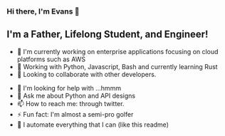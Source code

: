 ### Hi there, I'm Evans 👋

<!--
**evansa/evansa** is a ✨ _special_ ✨ repository because its `README.md` (this file) appears on your GitHub profile.
-->

## I'm a Father, Lifelong Student, and Engineer!

- 🔭 I'm currently working on enterprise applications focusing on cloud platforms such as AWS
- 🌱 Working with Python, Javascript, Bash and currently learning Rust
- 👯 Looking to collaborate with other developers.
<!-- 👯 I'm looking to collaborate on ...-->
- 🤔 I'm looking for help with ...hmmm
- 💬 Ask me about Python and API designs
- 📫 How to reach me: through twitter.
- ⚡ Fun fact: I'm almost a semi-pro golfer
- 🤖 I automate everything that I can (like this readme)

